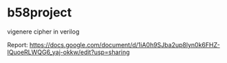 # b58project
vigenere cipher in verilog  

Report: 
https://docs.google.com/document/d/1iA0h9SJba2up8lyn0k6FHZ-IQuoeRLWQG6_yaj-okkw/edit?usp=sharing  

